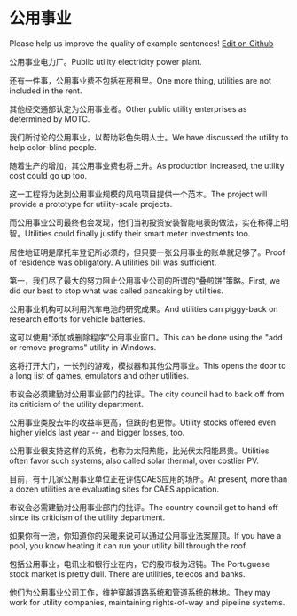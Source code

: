 # 公用事业

Please help us improve the quality of example sentences! [Edit on Github](https://github.com/jiyushe/jiyu-example-sentence-source/blob/main/chinese/gongyongshiye.md)

<p><span class="chinese">公用事业电力厂。</span><span class="english">Public utility electricity power plant.</span></p>

<p><span class="chinese">还有一件事，公用事业费不包括在房租里。</span><span class="english">One more thing, utilities are not included in the rent.</span></p>

<p><span class="chinese">其他经交通部认定为公用事业者。</span><span class="english">Other public utility enterprises as determined by MOTC.</span></p>

<p><span class="chinese">我们所讨论的公用事业，以帮助彩色失明人士。</span><span class="english">We have discussed the utility to help color-blind people.</span></p>

<p><span class="chinese">随着生产的增加，其公用事业费也将上升。</span><span class="english">As production increased, the utility cost could go up too.</span></p>

<p><span class="chinese">这一工程将为达到公用事业规模的风电项目提供一个范本。</span><span class="english">The project will provide a prototype for utility-scale projects.</span></p>

<p><span class="chinese">而公用事业公司最终也会发现，他们当初投资安装智能电表的做法，实在称得上明智。</span><span class="english">Utilities could finally justify their smart meter investments too.</span></p>

<p><span class="chinese">居住地证明是摩托车登记所必须的，但只要一张公用事业的账单就足够了。</span><span class="english">Proof of residence was obligatory. A utilities bill was sufficient.</span></p>

<p><span class="chinese">第一，我们尽了最大的努力阻止公用事业公司的所谓的“叠煎饼”策略。</span><span class="english">First, we did our best to stop what was called pancaking by utilities.</span></p>

<p><span class="chinese">公用事业机构可以利用汽车电池的研究成果。</span><span class="english">And utilities can piggy-back on research efforts for vehicle batteries.</span></p>

<p><span class="chinese">这可以使用“添加或删除程序”公用事业窗口。</span><span class="english">This can be done using the "add or remove programs" utility in Windows.</span></p>

<p><span class="chinese">这将打开大门，一长列的游戏，模拟器和其他公用事业。</span><span class="english">This opens the door to a long list of games, emulators and other utilities.</span></p>

<p><span class="chinese">市议会必须建勤对公用事业部门的批评。</span><span class="english">The city council had to back off from its criticism of the utility department.</span></p>

<p><span class="chinese">公用事业类股去年的收益率更高，但跌的也更惨。</span><span class="english">Utility stocks offered even higher yields last year -- and bigger losses, too.</span></p>

<p><span class="chinese">公用事业很支持这样的系统，也称为太阳热能，比光伏太阳能昂贵。</span><span class="english">Utilities often favor such systems, also called solar thermal, over costlier PV.</span></p>

<p><span class="chinese">目前，有十几家公用事业单位正在评估CAES应用的场所。</span><span class="english">At present, more than a dozen utilities are evaluating sites for CAES application.</span></p>

<p><span class="chinese">市议会必需建勤对公用事业部门的批评。</span><span class="english">The country council get to hand off since its criticism of the utility department.</span></p>

<p><span class="chinese">如果你有一池，你知道你的采暖来说可以通过公用事业法案屋顶。</span><span class="english">If you have a pool, you know heating it can run your utility bill through the roof.</span></p>

<p><span class="chinese">包括公用事业，电讯业和银行业在内，它的股市极为迟钝。</span><span class="english">The Portuguese stock market is pretty dull. There are utilities, telecos and banks.</span></p>

<p><span class="chinese">他们为公用事业公司工作，维护穿越道路系统和管道系统的林地。</span><span class="english">They may work for utility companies, maintaining rights-of-way and pipeline systems.</span></p>

